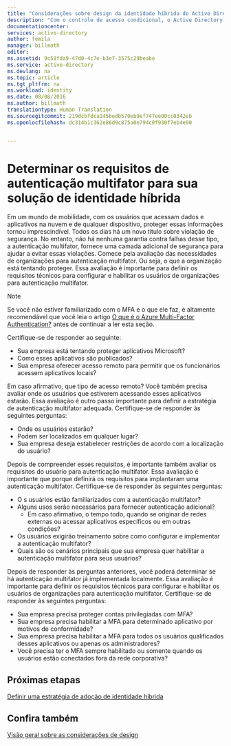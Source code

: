 ```yaml
---
title: "Considerações sobre design da identidade híbrida do Active Directory do Azure - determinar os requisitos da autenticação multifator"
description: "Com o controle de acesso condicional, o Active Directory do Azure verifica as condições específicas escolhidas para autenticação do usuário, antes de permitir o acesso ao aplicativo. Quando essas condições forem atendidas, o usuário é autenticado e autorizado a acessar o aplicativo."
documentationcenter: 
services: active-directory
author: femila
manager: billmath
editor: 
ms.assetid: 9c59fda9-47d0-4c7e-b3e7-3575c29beabe
ms.service: active-directory
ms.devlang: na
ms.topic: article
ms.tgt_pltfrm: na
ms.workload: identity
ms.date: 08/08/2016
ms.author: billmath
translationtype: Human Translation
ms.sourcegitcommit: 219dcbfdca145bedb570eb9ef747ee00cc0342eb
ms.openlocfilehash: dc314b1c362e86d9c875a0e794c0f930f7eb4e90


---
```

# <a name="determine-multi-factor-authentication-requirements-for-your-hybrid-identity-solution"></a>Determinar os requisitos de autenticação multifator para sua solução de identidade híbrida
Em um mundo de mobilidade, com os usuários que acessam dados e aplicativos na nuvem e de qualquer dispositivo, proteger essas informações tornou imprescindível.  Todos os dias há um novo título sobre violação de segurança.  No entanto, não há nenhuma garantia contra falhas desse tipo, a autenticação multifator, fornece uma camada adicional de segurança para ajudar a evitar essas violações.
Comece pela avaliação das necessidades de organizações para autenticação multifator. Ou seja, o que a organização está tentando proteger.  Essa avaliação é importante para definir os requisitos técnicos para configurar e habilitar os usuários de organizações para autenticação multifator.

> [!NOTE]
> Se você não estiver familiarizado com o MFA e o que ele faz, é altamente recomendável que você leia o artigo [O que é o Azure Multi-Factor Authentication?](../multi-factor-authentication/multi-factor-authentication.md) antes de continuar a ler esta seção.
> 
> 

Certifique-se de responder ao seguinte:

* Sua empresa está tentando proteger aplicativos Microsoft? 
* Como esses aplicativos são publicados?
* Sua empresa oferecer acesso remoto para permitir que os funcionários acessem aplicativos locais?

Em caso afirmativo, que tipo de acesso remoto? Você também precisa avaliar onde os usuários que estiverem acessando esses aplicativos estarão. Essa avaliação é outro passo importante para definir a estratégia de autenticação multifator adequada. Certifique-se de responder às seguintes perguntas:

* Onde os usuários estarão?
* Podem ser localizados em qualquer lugar?
* Sua empresa deseja estabelecer restrições de acordo com a localização do usuário?

Depois de compreender esses requisitos, é importante também avaliar os requisitos do usuário para autenticação multifator. Essa avaliação é importante que porque definirá os requisitos para implantaram uma autenticação multifator. Certifique-se de responder às seguintes perguntas:

* O s usuários estão familiarizados com a autenticação multifator?
* Alguns usos serão necessários para fornecer autenticação adicional?  
  * Em caso afirmativo, o tempo todo, quando se originar de redes externas ou acessar aplicativos específicos ou em outras condições?
* Os usuários exigirão treinamento sobre como configurar e implementar a autenticação multifator?
* Quais são os cenários principais que sua empresa quer habilitar a autenticação multifator para seus usuários?

Depois de responder às perguntas anteriores, você poderá determinar se há autenticação multifator já implementada localmente. Essa avaliação é importante para definir os requisitos técnicos para configurar e habilitar os usuários de organizações para autenticação multifator. Certifique-se de responder às seguintes perguntas:

* Sua empresa precisa proteger contas privilegiadas com MFA?
* Sua empresa precisa habilitar a MFA para determinado aplicativo por motivos de conformidade?
* Sua empresa precisa habilitar a MFA para todos os usuários qualificados desses aplicativos ou apenas os administradores?
* Você precisa ter o MFA sempre habilitado ou somente quando os usuários estão conectados fora da rede corporativa?

## <a name="next-steps"></a>Próximas etapas
[Definir uma estratégia de adoção de identidade híbrida](active-directory-hybrid-identity-design-considerations-identity-adoption-strategy.md)

## <a name="see-also"></a>Confira também
[Visão geral sobre as considerações de design](active-directory-hybrid-identity-design-considerations-overview.md)




<!--HONumber=Nov16_HO3-->


